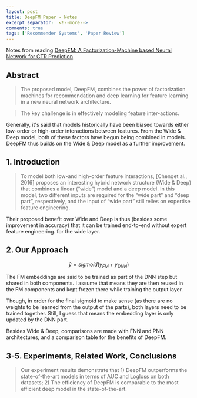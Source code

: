 ```yaml
---
layout: post
title: DeepFM Paper - Notes
excerpt_separator:  <!--more-->
comments: true
tags: ['Recommender Systems', 'Paper Review']
---
```


Notes from reading [DeepFM: A Factorization-Machine based Neural Network for CTR Prediction](https://arxiv.org/pdf/1703.04247v1.pdf)

## Abstract
> The  proposed  model, DeepFM, combines the power of factorization machines for recommendation and deep learning for feature learning in a new neural network architecture.

> The key challenge is in effectively modeling feature inter-actions.

Generally, it's said that models historically have been biased towards either low-order or high-order interactions between features. From the Wide & Deep model, both of these factors have begun being combined in models. DeepFM thus builds on the Wide & Deep model as a further improvement.

<!--more-->

## 1. Introduction
>  To model both low-and high-order feature interactions, [Chenget al., 2016] proposes an interesting hybrid network structure (Wide & Deep) that combines a linear (“wide”) model and a deep model. In this model, two different inputs are  required for the “wide part” and “deep part”, respectively,  and the input of “wide part” still relies on expertise feature engineering.

Their proposed benefit over Wide and Deep is thus (besides some improvement in accuracy) that it can be trained end-to-end without expert feature engineering. for the wide layer.

## 2. Our Approach
$$\hat{y}=sigmoid(y_{FM}+y_{DNN})$$

The FM embeddings are said to be trained as part of the DNN step but shared in both components. I assume that means they are then reused in the FM components and kept frozen there while training the output layer.

Though, in order for the final sigmoid to make sense (as there are no weights to be learned from the output of the parts), both layers need to be trained together. Still, I guess that means the embedding layer is only updated by the DNN part.

Besides Wide & Deep, comparisons are made with FNN and PNN architectures, and a comparison table for the benefits of DeepFM.

## 3-5. Experiments, Related Work, Conclusions
> Our experiment results demonstrate that 1) DeepFM outperforms the state-of-the-art models in terms of AUC and Logloss on both datasets; 2) The efficiency of DeepFM is comparable to the most efficient deep model in the state-of-the-art.
